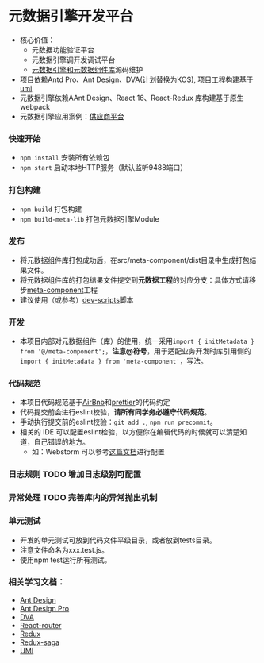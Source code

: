 # 元数据引擎开发平台

* 核心价值：
  * 元数据功能验证平台
  * 元数据引擎调开发调试平台
  * [元数据引擎和元数据组件库](doc/MetaComponent.md)源码维护
* 项目依赖Antd Pro、Ant Design、DVA(计划替换为KOS), 项目工程构建基于[umi](https://umijs.org/zh)
* 元数据引擎依赖AAnt Design、React 16、React-Redux 库构建基于原生webpack
* 元数据引擎应用案例：[供应商平台](http://gitlab.choicesoft.com.cn/choice/supplier)

### 快速开始
* `npm install` 安装所有依赖包 
* `npm start` 启动本地HTTP服务（默认监听9488端口）

### 打包构建
* `npm build` 打包构建 
* `npm build-meta-lib` 打包元数据引擎Module

### 发布
* 将元数据组件库打包成功后，在src/meta-component/dist目录中生成打包结果文件。
* 将元数据组件库的打包结果文件提交到**元数据工程**的对应分支：具体方式请移步[meta-component](http://gitlab.choicesoft.com.cn/metadata-frontend/meta-component)工程
* 建议使用（或参考）[dev-scripts](http://gitlab.choicesoft.com.cn/metadata/frontend-framework/tree/feature/dev-scripts)脚本

### 开发
* 本项目内部对元数据组件（库）的使用，统一采用`import { initMetadata } from '@/meta-component';`，**注意@符号**，用于适配业务开发时库引用侧的`import { initMetadata } from 'meta-component'`，写法。

### 代码规范 
* 本项目代码规范基于[AirBnb](https://github.com/dwqs/react-style-guide)和[prettier](https://prettier.io/)的代码约定
* 代码提交前会进行eslint校验，**请所有同学务必遵守代码规范**。 
* 手动执行提交前的eslint校验：`git add .`, `npm run precommit`。
* 相关的 IDE 可以配置eslint检验，以方便你在编辑代码的时候就可以清楚知道，自己错误的地方。
	* 如：Webstorm 可以参考[这篇文档](https://www.jetbrains.com/help/webstorm/eslint.html)进行配置

### 日志规则 TODO 增加日志级别可配置

### 异常处理 TODO 完善库内的异常抛出机制

### 单元测试
- 开发的单元测试可放到代码文件平级目录，或者放到tests目录。
- 注意文件命名为xxx.test.js。
- 使用npm test运行所有测试。

### 相关学习文档：
* [Ant Design](https://react-guide.github.io/react-router-cn/) 
* [Ant Design Pro](https://pro.ant.design/index-cn)
* [DVA](https://github.com/dvajs/dva/blob/master/docs/API_zh-CN.md)
* [React-router](https://react-guide.github.io/react-router-cn/)
* [Redux](http://cn.redux.js.org/index.html)
* [Redux-saga](http://leonshi.com/redux-saga-in-chinese/index.html)
* [UMI](https://umijs.org/zh)


